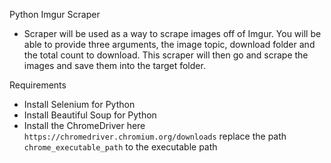 Python Imgur Scraper

- Scraper will be used as a way to scrape images off of Imgur. You will be able to provide three arguments, the image topic, download folder and the total count to download. This scraper will then go and scrape the images and save them into the target folder.

Requirements

- Install Selenium for Python
- Install Beautiful Soup for Python
- Install the ChromeDriver here `https://chromedriver.chromium.org/downloads` replace the path `chrome_executable_path` to the executable path

